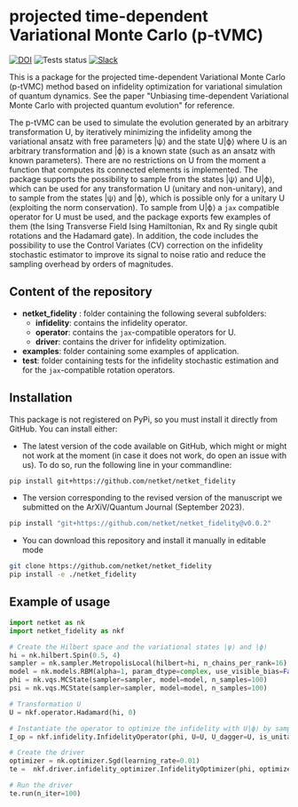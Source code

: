 # projected time-dependent Variational Monte Carlo (p-tVMC)
[![DOI](https://zenodo.org/badge/DOI/10.5281/zenodo.7958760.svg)](https://doi.org/10.5281/zenodo.7958760)
![Tests status](https://github.com/netket/netket_fidelity/actions/workflows/CI.yml/badge.svg)
[![Slack](https://img.shields.io/badge/slack-chat-green.svg)](https://join.slack.com/t/mlquantum/shared_invite/zt-19wibmfdv-LLRI6i43wrLev6oQX0OfOw)

This is a package for the projected time-dependent Variational Monte Carlo (p-tVMC) method based on infidelity optimization for variational simulation of quantum dynamics. 
See the paper "Unbiasing time-dependent Variational Monte Carlo with projected quantum evolution" for reference. 

The p-tVMC can be used to simulate the evolution generated by an arbitrary transformation U, by iteratively minimizing the infidelity among the variational ansatz with free parameters |ψ⟩ and the state U|ϕ⟩ where U is an arbitrary transformation and |ϕ⟩ is a known state (such as an ansatz with known parameters). 
There are no restrictions on U from the moment a function that computes its connected elements is implemented.
The package supports the possibility to sample from the states |ψ⟩ and U|ϕ⟩, which can be used for any transformation U (unitary and non-unitary), and to sample from the states |ψ⟩ and |ϕ⟩, which is possible only for a unitary U (exploiting the norm conservation).
To sample from U|ϕ⟩ a `jax` compatible operator for U must be used, and the package exports few examples of them (the Ising Transverse Field Ising Hamiltonian, Rx and Ry single qubit rotations and the Hadamard gate). 
In addition, the code includes the possibility to use the Control Variates (CV) correction on the infidelity stochastic estimator to improve its signal to noise ratio and reduce the sampling overhead by orders of magnitudes.

## Content of the repository

- **netket_fidelity** : folder containing the following several subfolders: 
    - **infidelity**: contains the infidelity operator. 
    - **operator**: contains the `jax`-compatible operators for U.
    - **driver**: contains the driver for infidelity optimization. 
- **examples**: folder containing some examples of application. 
- **test**: folder containing tests for the infidelity stochastic estimation and for the `jax`-compatible rotation operators.

## Installation

This package is not registered on PyPi, so you must install it directly from GitHub.
You can install either:
 
 - The latest version of the code available on GitHub, which might or might not work at the moment (in case it does not work, do open an issue with us). To do so, run the following line in your commandline:

```bash
pip install git+https://github.com/netket/netket_fidelity
```

- The version corresponding to the revised version of the manuscript we submitted on the ArXiV/Quantum Journal (September 2023). 

```bash
pip install "git+https://github.com/netket/netket_fidelity@v0.0.2"
```
- You can download this repository and install it manually in editable mode

```bash
git clone https://github.com/netket/netket_fidelity
pip install -e ./netket_fidelity
```
 
## Example of usage

```python
import netket as nk
import netket_fidelity as nkf

# Create the Hilbert space and the variational states |ψ⟩ and |ϕ⟩
hi = nk.hilbert.Spin(0.5, 4)
sampler = nk.sampler.MetropolisLocal(hilbert=hi, n_chains_per_rank=16)
model = nk.models.RBM(alpha=1, param_dtype=complex, use_visible_bias=False)
phi = nk.vqs.MCState(sampler=sampler, model=model, n_samples=100)
psi = nk.vqs.MCState(sampler=sampler, model=model, n_samples=100)

# Transformation U
U = nkf.operator.Hadamard(hi, 0)

# Instantiate the operator to optimize the infidelity with U|ϕ⟩ by sampling from |ψ⟩ and |ϕ⟩
I_op = nkf.infidelity.InfidelityOperator(phi, U=U, U_dagger=U, is_unitary=True, cv_coeff=-1/2)

# Create the driver
optimizer = nk.optimizer.Sgd(learning_rate=0.01)
te =  nkf.driver.infidelity_optimizer.InfidelityOptimizer(phi, optimizer, U=U, U_dagger=U, variational_state=psi, is_unitary=True, cv_coeff=-0.5)

# Run the driver
te.run(n_iter=100)
```

